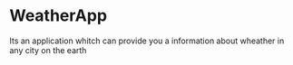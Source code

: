 # WeatherApp
Its an application whitch can provide you a information about wheather in any city on the earth
